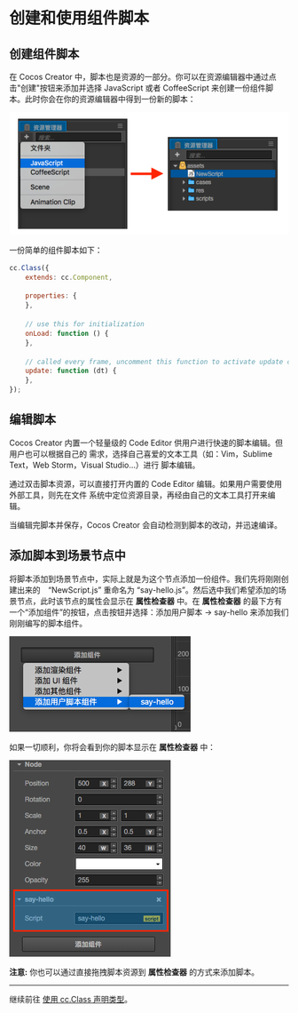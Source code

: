 # 创建和使用组件脚本

## 创建组件脚本

在 Cocos Creator 中，脚本也是资源的一部分。你可以在资源编辑器中通过点击"创建"按钮来添加并选择
JavaScript 或者 CoffeeScript 来创建一份组件脚本。此时你会在你的资源编辑器中得到一份新的脚本：

![create-script](assets/create-script.png)

一份简单的组件脚本如下：

```javascript
cc.Class({
    extends: cc.Component,

    properties: {
    },

    // use this for initialization
    onLoad: function () {
    },

    // called every frame, uncomment this function to activate update callback
    update: function (dt) {
    },
});
```

## 编辑脚本

Cocos Creator 内置一个轻量级的 Code Editor 供用户进行快速的脚本编辑。但用户也可以根据自己的
需求，选择自己喜爱的文本工具（如：Vim，Sublime Text，Web Storm，Visual Studio...）进行
脚本编辑。

通过双击脚本资源，可以直接打开内置的 Code Editor 编辑。如果用户需要使用外部工具，则先在文件
系统中定位资源目录，再经由自己的文本工具打开来编辑。

当编辑完脚本并保存，Cocos Creator 会自动检测到脚本的改动，并迅速编译。

## 添加脚本到场景节点中

将脚本添加到场景节点中，实际上就是为这个节点添加一份组件。我们先将刚刚创建出来的　“NewScript.js”
重命名为 “say-hello.js”。然后选中我们希望添加的场景节点，此时该节点的属性会显示在 **属性检查器**
中。在 **属性检查器** 的最下方有一个“添加组件”的按钮，点击按钮并选择：添加用户脚本 -> say-hello
来添加我们刚刚编写的脚本组件。

![add-script](assets/add-script.png)

如果一切顺利，你将会看到你的脚本显示在 **属性检查器** 中：

![script-in-properties](assets/script-in-inspector.png)

**注意:** 你也可以通过直接拖拽脚本资源到 **属性检查器** 的方式来添加脚本。


---

继续前往 [使用 cc.Class 声明类型](class.md)。
